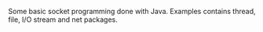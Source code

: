 Some basic socket programming done with Java. Examples contains thread, file, I/O
stream and net packages.
